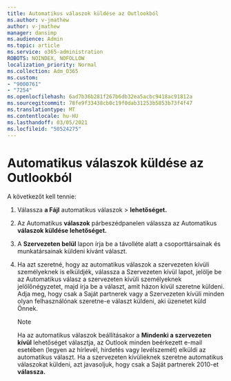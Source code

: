 ```yaml
---
title: Automatikus válaszok küldése az Outlookból
ms.author: v-jmathew
author: v-jmathew
manager: dansimp
ms.audience: Admin
ms.topic: article
ms.service: o365-administration
ROBOTS: NOINDEX, NOFOLLOW
localization_priority: Normal
ms.collection: Adm_O365
ms.custom:
- "9000761"
- "7254"
ms.openlocfilehash: 6ad7b36b281f267b6db32ea5acbc9418ac91812a
ms.sourcegitcommit: 78fe9f33438cb0c19f0dab31253b5853b73f4f47
ms.translationtype: MT
ms.contentlocale: hu-HU
ms.lasthandoff: 03/05/2021
ms.locfileid: "50524275"
---
```

# <a name="send-automatic-replies-from-outlook"></a>Automatikus válaszok küldése az Outlookból

A következőt kell tennie:

1. Válassza **a Fájl** automatikus válaszok  >  **lehetőséget.**
2. Az Automatikus **válaszok** párbeszédpanelen válassza az Automatikus **válaszok küldése lehetőséget.**
3. A **Szervezeten belül** lapon írja be a távolléte alatt a csoporttársainak és munkatársainak küldeni kívánt választ.
4. Ha azt szeretné, hogy az automatikus válaszok a szervezeten kívüli személyeknek is elküldjék,  válassza a Szervezeten kívül lapot, jelölje be az Automatikus válasz a szervezeten kívüli személyeknek jelölőnégyzetet, majd írja be a választ, amit házon kívül szeretne küldeni.  Adja meg, hogy csak  a Saját  partnerek vagy a Szervezeten kívüli minden olyan felhasználónak szeretne-e választ küldeni, aki üzenetet küld Önnek.

    > [!NOTE]
    > Ha az automatikus válaszok beállításakor a **Mindenki a szervezeten kívül** lehetőséget választja, az Outlook minden beérkezett e-mail esetében (legyen az hírlevél, hirdetés vagy levélszemét) elküldi az automatikus választ. Ha a szervezeten kívülieknek szeretne automatikus válaszokat küldeni, azt javasoljuk, hogy csak a Saját partnerek 2010-et **válassza.**
